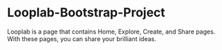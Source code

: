 # Looplab-Bootstrap-Project

Looplab is a page that contains Home, Explore, Create, and Share pages. With these pages, you can share your brilliant ideas.
